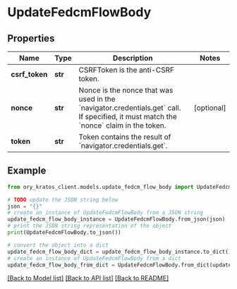 # UpdateFedcmFlowBody


## Properties

Name | Type | Description | Notes
------------ | ------------- | ------------- | -------------
**csrf_token** | **str** | CSRFToken is the anti-CSRF token. | 
**nonce** | **str** | Nonce is the nonce that was used in the &#x60;navigator.credentials.get&#x60; call. If specified, it must match the &#x60;nonce&#x60; claim in the token. | [optional] 
**token** | **str** | Token contains the result of &#x60;navigator.credentials.get&#x60;. | 

## Example

```python
from ory_kratos_client.models.update_fedcm_flow_body import UpdateFedcmFlowBody

# TODO update the JSON string below
json = "{}"
# create an instance of UpdateFedcmFlowBody from a JSON string
update_fedcm_flow_body_instance = UpdateFedcmFlowBody.from_json(json)
# print the JSON string representation of the object
print(UpdateFedcmFlowBody.to_json())

# convert the object into a dict
update_fedcm_flow_body_dict = update_fedcm_flow_body_instance.to_dict()
# create an instance of UpdateFedcmFlowBody from a dict
update_fedcm_flow_body_from_dict = UpdateFedcmFlowBody.from_dict(update_fedcm_flow_body_dict)
```
[[Back to Model list]](../README.md#documentation-for-models) [[Back to API list]](../README.md#documentation-for-api-endpoints) [[Back to README]](../README.md)


